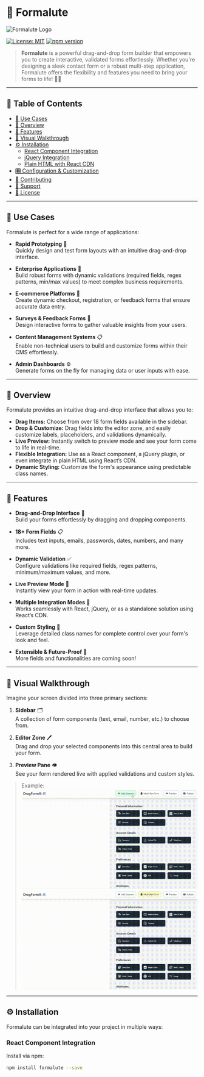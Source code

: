 # 🚀 Formalute

![Formalute Logo](https://example.com/Formalute-logo.png)

[![License: MIT](https://img.shields.io/badge/License-MIT-yellow.svg)](LICENSE)
[![npm version](https://img.shields.io/npm/v/Formalute.svg)](https://www.npmjs.com/package/Formalute)

> **Formalute** is a powerful drag-and-drop form builder that empowers you to create interactive, validated forms effortlessly. Whether you're designing a sleek contact form or a robust multi-step application, Formalute offers the flexibility and features you need to bring your forms to life! 🎨✨

---

## 📖 Table of Contents

- [🚀 Use Cases](#-use-cases)
- [📝 Overview](#-overview)
- [🌟 Features](#-features)
- [🎥 Visual Walkthrough](#-visual-walkthrough)
- [⚙️ Installation](./Manual.md)
  - [React Component Integration](Manual.md#react-component-integration)
  - [jQuery Integration](Manual.md#using-formalute-in-jquery)
  - [Plain HTML with React CDN](Manual.md#Using-Formalute-with-React.createElement)
- [🎛️ Configuration & Customization](#️-configuration--customization)
- [🤝 Contributing](#-contributing)
- [💬 Support](#-support)
- [📄 License](#-license)

---

## 🚀 Use Cases

Formalute is perfect for a wide range of applications:

- **Rapid Prototyping** 🚀  
  Quickly design and test form layouts with an intuitive drag-and-drop interface.

- **Enterprise Applications** 🏢  
  Build robust forms with dynamic validations (required fields, regex patterns, min/max values) to meet complex business requirements.

- **E-commerce Platforms** 🛒  
  Create dynamic checkout, registration, or feedback forms that ensure accurate data entry.

- **Surveys & Feedback Forms** 📝  
  Design interactive forms to gather valuable insights from your users.

- **Content Management Systems** 📋  
  Enable non-technical users to build and customize forms within their CMS effortlessly.

- **Admin Dashboards** ⚙️  
  Generate forms on the fly for managing data or user inputs with ease.

---

## 📝 Overview

Formalute provides an intuitive drag-and-drop interface that allows you to:

- **Drag Items:** Choose from over 18 form fields available in the sidebar.  
- **Drop & Customize:** Drag fields into the editor zone, and easily customize labels, placeholders, and validations dynamically.  
- **Live Preview:** Instantly switch to preview mode and see your form come to life in real-time.  
- **Flexible Integration:** Use as a React component, a jQuery plugin, or even integrate in plain HTML using React’s CDN.  
- **Dynamic Styling:** Customize the form's appearance using predictable class names.

---

## 🌟 Features

- **Drag-and-Drop Interface** 🎯  
  Build your forms effortlessly by dragging and dropping components.

- **18+ Form Fields** 📋  
  Includes text inputs, emails, passwords, dates, numbers, and many more.

- **Dynamic Validation** ✅  
  Configure validations like required fields, regex patterns, minimum/maximum values, and more.

- **Live Preview Mode** 👀  
  Instantly view your form in action with real-time updates.

- **Multiple Integration Modes** 🔌  
  Works seamlessly with React, jQuery, or as a standalone solution using React’s CDN.

- **Custom Styling** 🎨  
  Leverage detailed class names for complete control over your form's look and feel.

- **Extensible & Future-Proof** 🔮  
  More fields and functionalities are coming soon!

---

## 🎥 Visual Walkthrough

Imagine your screen divided into three primary sections:

1. **Sidebar** 🗂️  
   A collection of form components (text, email, number, etc.) to choose from.

2. **Editor Zone** 🖊️  
   Drag and drop your selected components into this central area to build your form.

3. **Preview Pane** 👁️  
   See your form rendered live with applied validations and custom styles.


> Example:  
>![Formalute Demo](assets/Normal-Drag-Drop.gif)
>![Formalute Demo](assets/Multi-Part.gif)


---

## ⚙️ Installation

Formalute can be integrated into your project in multiple ways:

### React Component Integration

Install via npm:

```bash
npm install formalute --save
